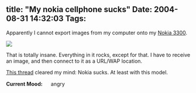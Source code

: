 title: "My nokia cellphone sucks"
Date: 2004-08-31 14:32:03
Tags: 
---
<p>Apparently I cannot export images from my computer onto my <a href="http://latinoamerica.ext.nokia.com/phones/gallery/view_product.asp?id=2819">Nokia 3300</a>.

</p>
<img src="http://latinoamerica.ext.nokia.com/download/images/product/20030821_142613_14727.jpg"/><p>

That is totally insane. Everything in it rocks, except for that. I have to receive an image, and then connect to it as a URL/WAP location.

<a href="http://www.mobiledia.com/forum/topic3801.html">This thread</a> cleared my mind: Nokia sucks. At least with this model.
</p>
<strong>Current Mood:</strong> <img width="15" height="15" src="http://stat.livejournal.com/img/mood/growf/smileys/angry.gif"/> angry
